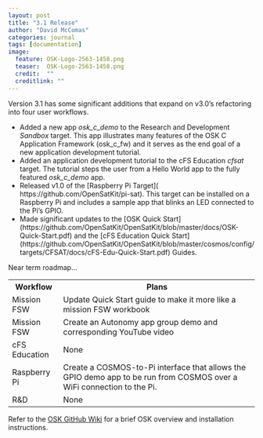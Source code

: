 ```yaml
---
layout: post
title: "3.1 Release"
author: "David McComas"
categories: journal
tags: [documentation]
image:
  feature: OSK-Logo-2563-1458.png
  teaser:  OSK-Logo-2563-1458.png
  credit:  ""
  creditlink: ""
---
```

<div>
<p>Version 3.1 has some significant additions that expand on v3.0’s refactoring into four user workflows.
<ul>
   <li>Added a new app <i>osk_c_demo</i> to the Research and Development <i>Sandbox</i> target. This app illustrates many features of the OSK C Application Framework (osk_c_fw) and it serves as the end goal of a new application development tutorial.</li>
   <li>Added an application development tutorial to the cFS Education <i>cfsat</i> target. The tutorial steps the user from a Hello World app to the fully featured <i>osk_c_demo</i> app.</li>
   <li>Released v1.0 of the [Raspberry Pi Target]( https://github.com/OpenSatKit/pi-sat). This target can be installed on a Raspberry Pi and includes a sample app that blinks an LED connected to the Pi’s GPIO.</li>
   <li>Made significant updates to the [OSK Quick Start](https://github.com/OpenSatKit/OpenSatKit/blob/master/docs/OSK-Quick-Start.pdf) and the [cFS Education Quick Start](https://github.com/OpenSatKit/OpenSatKit/blob/master/cosmos/config/targets/CFSAT/docs/cFS-Edu-Quick-Start.pdf) Guides.</li>
</ul>

<p>Near term roadmap...</p>
<table>
  <tr>
    <th>Workflow</th>
    <th>Plans</th>
  </tr>
  <tr>
    <td>Mission FSW</td>
    <td>Update Quick Start guide to make it more like a mission FSW workbook</td>
  </tr>
  <tr>
    <td>Mission FSW</td>
    <td>Create an Autonomy app group demo and corresponding YouTube video</td>
  </tr>
  <tr>
    <td>cFS Education</td>
    <td>None</td>
  </tr>
  <tr>
    <td>Raspberry Pi</td>
    <td>Create a COSMOS-to-Pi interface that allows the GPIO demo app to be run from COSMOS over a WiFi connection to the Pi.</td>
  </tr>
  <tr>
    <td>R&D</td>
    <td>None</td>
  </tr>
</table>
</ul>
<p>Refer to the <a href="{{site.github.wiki-url}}"> OSK  GitHub Wiki</a> for a brief OSK overview and installation instructions.</p>
</div>
